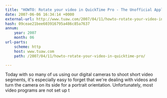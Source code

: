 ```yaml
---
title: "HOWTO: Rotate your video in QuickTime Pro - The Unofficial Apple Weblog (TUAW)"
date: 2007-06-06 16:34:14 +0000
external-url: http://www.tuaw.com/2007/04/11/howto-rotate-your-video-in-quicktime-pro/
hash: 09ceae21bee603916795a486c85a7637
annum:
    year: 2007
    month: 06
url-parts:
    scheme: http
    host: www.tuaw.com
    path: /2007/04/11/howto-rotate-your-video-in-quicktime-pro/

---
```


Today with so many of us using our digital cameras to shoot short video segments, it's especially easy to forget that we're dealing with videos and turn the camera on its side for a portrait orientation. Unfortunately, most video programs are not set up t
